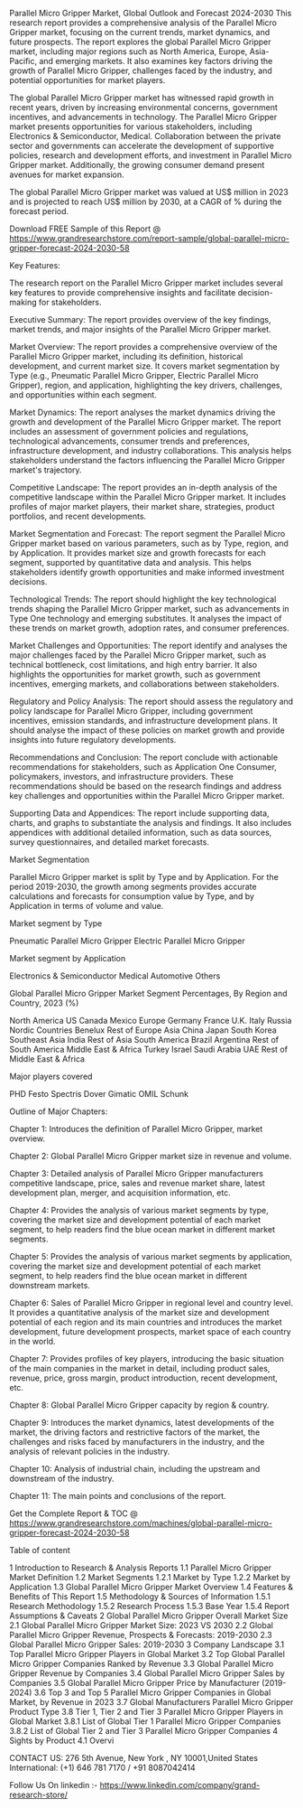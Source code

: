 Parallel Micro Gripper Market, Global Outlook and Forecast 2024-2030
This research report provides a comprehensive analysis of the Parallel Micro Gripper market, focusing on the current trends, market dynamics, and future prospects. The report explores the global Parallel Micro Gripper market, including major regions such as North America, Europe, Asia-Pacific, and emerging markets. It also examines key factors driving the growth of Parallel Micro Gripper, challenges faced by the industry, and potential opportunities for market players.

The global Parallel Micro Gripper market has witnessed rapid growth in recent years, driven by increasing environmental concerns, government incentives, and advancements in technology. The Parallel Micro Gripper market presents opportunities for various stakeholders, including Electronics & Semiconductor, Medical. Collaboration between the private sector and governments can accelerate the development of supportive policies, research and development efforts, and investment in Parallel Micro Gripper market. Additionally, the growing consumer demand present avenues for market expansion.

The global Parallel Micro Gripper market was valued at US$ million in 2023 and is projected to reach US$ million by 2030, at a CAGR of % during the forecast period.

Download FREE Sample of this Report @ https://www.grandresearchstore.com/report-sample/global-parallel-micro-gripper-forecast-2024-2030-58


Key Features:

The research report on the Parallel Micro Gripper market includes several key features to provide comprehensive insights and facilitate decision-making for stakeholders.

Executive Summary: The report provides overview of the key findings, market trends, and major insights of the Parallel Micro Gripper market.

Market Overview: The report provides a comprehensive overview of the Parallel Micro Gripper market, including its definition, historical development, and current market size. It covers market segmentation by Type (e.g., Pneumatic Parallel Micro Gripper, Electric Parallel Micro Gripper), region, and application, highlighting the key drivers, challenges, and opportunities within each segment.

Market Dynamics: The report analyses the market dynamics driving the growth and development of the Parallel Micro Gripper market. The report includes an assessment of government policies and regulations, technological advancements, consumer trends and preferences, infrastructure development, and industry collaborations. This analysis helps stakeholders understand the factors influencing the Parallel Micro Gripper market's trajectory.

Competitive Landscape: The report provides an in-depth analysis of the competitive landscape within the Parallel Micro Gripper market. It includes profiles of major market players, their market share, strategies, product portfolios, and recent developments.

Market Segmentation and Forecast: The report segment the Parallel Micro Gripper market based on various parameters, such as by Type, region, and by Application. It provides market size and growth forecasts for each segment, supported by quantitative data and analysis. This helps stakeholders identify growth opportunities and make informed investment decisions.

Technological Trends: The report should highlight the key technological trends shaping the Parallel Micro Gripper market, such as advancements in Type One technology and emerging substitutes. It analyses the impact of these trends on market growth, adoption rates, and consumer preferences.

Market Challenges and Opportunities: The report identify and analyses the major challenges faced by the Parallel Micro Gripper market, such as technical bottleneck, cost limitations, and high entry barrier. It also highlights the opportunities for market growth, such as government incentives, emerging markets, and collaborations between stakeholders.

Regulatory and Policy Analysis: The report should assess the regulatory and policy landscape for Parallel Micro Gripper, including government incentives, emission standards, and infrastructure development plans. It should analyse the impact of these policies on market growth and provide insights into future regulatory developments.

Recommendations and Conclusion: The report conclude with actionable recommendations for stakeholders, such as Application One Consumer, policymakers, investors, and infrastructure providers. These recommendations should be based on the research findings and address key challenges and opportunities within the Parallel Micro Gripper market.

Supporting Data and Appendices: The report include supporting data, charts, and graphs to substantiate the analysis and findings. It also includes appendices with additional detailed information, such as data sources, survey questionnaires, and detailed market forecasts.

Market Segmentation

Parallel Micro Gripper market is split by Type and by Application. For the period 2019-2030, the growth among segments provides accurate calculations and forecasts for consumption value by Type, and by Application in terms of volume and value.



Market segment by Type



Pneumatic Parallel Micro Gripper
Electric Parallel Micro Gripper


Market segment by Application



Electronics & Semiconductor
Medical
Automotive
Others


Global Parallel Micro Gripper Market Segment Percentages, By Region and Country, 2023 (%)



North America
US
Canada
Mexico
Europe
Germany
France
U.K.
Italy
Russia
Nordic Countries
Benelux
Rest of Europe
Asia
China
Japan
South Korea
Southeast Asia
India
Rest of Asia
South America
Brazil
Argentina
Rest of South America
Middle East & Africa
Turkey
Israel
Saudi Arabia
UAE
Rest of Middle East & Africa


Major players covered



PHD
Festo
Spectris
Dover
Gimatic
OMIL
Schunk


Outline of Major Chapters:

Chapter 1: Introduces the definition of Parallel Micro Gripper, market overview.

Chapter 2: Global Parallel Micro Gripper market size in revenue and volume.

Chapter 3: Detailed analysis of Parallel Micro Gripper manufacturers competitive landscape, price, sales and revenue market share, latest development plan, merger, and acquisition information, etc.

Chapter 4: Provides the analysis of various market segments by type, covering the market size and development potential of each market segment, to help readers find the blue ocean market in different market segments.

Chapter 5: Provides the analysis of various market segments by application, covering the market size and development potential of each market segment, to help readers find the blue ocean market in different downstream markets.

Chapter 6: Sales of Parallel Micro Gripper in regional level and country level. It provides a quantitative analysis of the market size and development potential of each region and its main countries and introduces the market development, future development prospects, market space of each country in the world.

Chapter 7: Provides profiles of key players, introducing the basic situation of the main companies in the market in detail, including product sales, revenue, price, gross margin, product introduction, recent development, etc.

Chapter 8: Global Parallel Micro Gripper capacity by region & country.

Chapter 9: Introduces the market dynamics, latest developments of the market, the driving factors and restrictive factors of the market, the challenges and risks faced by manufacturers in the industry, and the analysis of relevant policies in the industry.

Chapter 10: Analysis of industrial chain, including the upstream and downstream of the industry.

Chapter 11: The main points and conclusions of the report.

Get the Complete Report & TOC @ https://www.grandresearchstore.com/machines/global-parallel-micro-gripper-forecast-2024-2030-58

Table of content

1 Introduction to Research & Analysis Reports
1.1 Parallel Micro Gripper Market Definition
1.2 Market Segments
1.2.1 Market by Type
1.2.2 Market by Application
1.3 Global Parallel Micro Gripper Market Overview
1.4 Features & Benefits of This Report
1.5 Methodology & Sources of Information
1.5.1 Research Methodology
1.5.2 Research Process
1.5.3 Base Year
1.5.4 Report Assumptions & Caveats
2 Global Parallel Micro Gripper Overall Market Size
2.1 Global Parallel Micro Gripper Market Size: 2023 VS 2030
2.2 Global Parallel Micro Gripper Revenue, Prospects & Forecasts: 2019-2030
2.3 Global Parallel Micro Gripper Sales: 2019-2030
3 Company Landscape
3.1 Top Parallel Micro Gripper Players in Global Market
3.2 Top Global Parallel Micro Gripper Companies Ranked by Revenue
3.3 Global Parallel Micro Gripper Revenue by Companies
3.4 Global Parallel Micro Gripper Sales by Companies
3.5 Global Parallel Micro Gripper Price by Manufacturer (2019-2024)
3.6 Top 3 and Top 5 Parallel Micro Gripper Companies in Global Market, by Revenue in 2023
3.7 Global Manufacturers Parallel Micro Gripper Product Type
3.8 Tier 1, Tier 2 and Tier 3 Parallel Micro Gripper Players in Global Market
3.8.1 List of Global Tier 1 Parallel Micro Gripper Companies
3.8.2 List of Global Tier 2 and Tier 3 Parallel Micro Gripper Companies
4 Sights by Product
4.1 Overvi

CONTACT US:
276 5th Avenue, New York , NY 10001,United States
International: (+1) 646 781 7170 / +91 8087042414

Follow Us On linkedin :- https://www.linkedin.com/company/grand-research-store/
 
